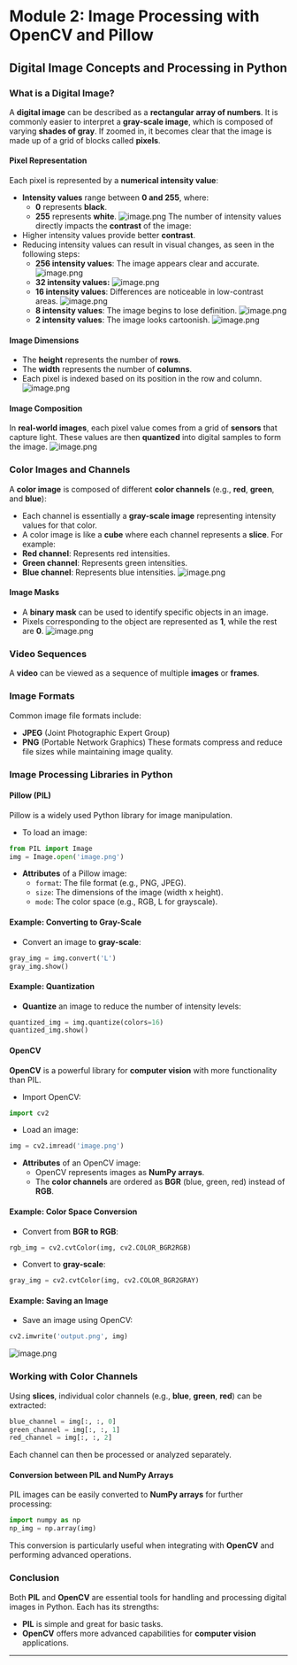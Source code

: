 

# Module 2: Image Processing with OpenCV and Pillow
## Digital Image Concepts and Processing in Python
### What is a Digital Image?
A **digital image** can be described as a **rectangular array of numbers**. It is commonly easier to interpret a **gray-scale image**, which is composed of varying **shades of gray**. If zoomed in, it becomes clear that the image is made up of a grid of blocks called **pixels**.
#### Pixel Representation
Each pixel is represented by a **numerical intensity value**:
- **Intensity values** range between **0 and 255**, where:
	- **0** represents **black**.
	- **255** represents **white**.
![image.png](https://prod-files-secure.s3.us-west-2.amazonaws.com/03e82b26-cccb-4906-bb56-adabcbdc0655/fa1bb4aa-313a-44c2-a7b3-7fa4a8432b08/image.png?X-Amz-Algorithm=AWS4-HMAC-SHA256&X-Amz-Content-Sha256=UNSIGNED-PAYLOAD&X-Amz-Credential=ASIAZI2LB466R7MUVK3G%2F20250129%2Fus-west-2%2Fs3%2Faws4_request&X-Amz-Date=20250129T081900Z&X-Amz-Expires=3600&X-Amz-Security-Token=IQoJb3JpZ2luX2VjEID%2F%2F%2F%2F%2F%2F%2F%2F%2F%2FwEaCXVzLXdlc3QtMiJGMEQCIFE5Vjxymntfim3QCtGWB6uMDxyL41ev4%2FuMSp86HzdaAiApO0w9ophSPF7YhHclLaRDxIK57%2Fx37AK9WUsKoAH7QiqIBAiI%2F%2F%2F%2F%2F%2F%2F%2F%2F%2F8BEAAaDDYzNzQyMzE4MzgwNSIMM8tyQ4O%2Bea2XSi6sKtwDFZGjoUDgbCqaaWdGDWAirQh%2BT%2FT8VoPSfcG0kb0wfKbUgjx5QpSOHrbPh45cR%2FYtalRqMrIjj64xyhbnfQSO6Pp0aXWtoQyk9V1pGPrYfzAbF4ySUllxypY0SzK%2Fs1RRxaCbpgPAkmqZx%2BZBrkXZdXchwkn0z1uQZXqxsonb8PV6GW0fz529lQ7QfF7rJguXW9yZq7K4tNaNfX2vYEtO%2BmjcMev7tPBQxEwkjvwNJlui6i80DaaLDbPDXF97bdQDmd1u%2BiZMCM8RcnJgJtEsa3cY733QrlQO0H8%2F3ElIMnhMaVBxBg6CTeS%2FMBPATrGBIkQloAy0XtOBryVh92AfXic4tHyPv9m6NNh6bowzYgO6WgrTzRCVrQze%2B6zpFpY%2BjfG2foh06dpxy5zPpqUbJ4o%2F90iKXkjYdd%2FpX9Fsp9TJ%2F7P1%2FsEuXHb%2Bew8dnmWnMnXp%2F4VsGGK%2B7So7EwWi7QgcrjeywmybZT8dF7SPMRit97DFUv146TCu8%2FudDMk592vdaYqRIgtu%2FjXSzVAy1lCGqw3gxlqcpEmuAzWBra9S8TjOCtM3ONwlun3Y3D%2B9wQuX4bn6oZqZPqFdQLZ%2FsHODkXo7dJrsMWxLERhaFngFGeNhzn%2Fnda3gR5Yw0qznvAY6pgFQqrFL22NRHVTqLhGpMM0Yvnh%2BJDW69mXU0QJYAgZL%2FWWBqDTAL8fua6WNjE0gzpdycGP2Kw5ehqZSxPQ2I%2BWio6OSWPadSjBigZiZDW4Om%2FfpZ32zHjCyrOrXX4pXoyo8QxOX%2FnRJcfnmWVNgOwYbDY1adadjXGEmAG74XlATNm60ORJprPqr8Uvyl0ol7JKylc4dWGQh9cxlnBW00IBp1CVdJsls&X-Amz-Signature=50de8290324bee5ae44b4eaf5f4ac8d06caa40c161b8a631186e789ae025032e&X-Amz-SignedHeaders=host&x-id=GetObject)
The number of intensity values directly impacts the **contrast** of the image:
- Higher intensity values provide better **contrast**.
- Reducing intensity values can result in visual changes, as seen in the following steps:
	- **256 intensity values**: The image appears clear and accurate.
![image.png](https://prod-files-secure.s3.us-west-2.amazonaws.com/03e82b26-cccb-4906-bb56-adabcbdc0655/0de7dfb4-99dc-4b87-8932-5165b3c3b775/image.png?X-Amz-Algorithm=AWS4-HMAC-SHA256&X-Amz-Content-Sha256=UNSIGNED-PAYLOAD&X-Amz-Credential=ASIAZI2LB466ZK4T6ZYE%2F20250129%2Fus-west-2%2Fs3%2Faws4_request&X-Amz-Date=20250129T081901Z&X-Amz-Expires=3600&X-Amz-Security-Token=IQoJb3JpZ2luX2VjEID%2F%2F%2F%2F%2F%2F%2F%2F%2F%2FwEaCXVzLXdlc3QtMiJGMEQCIDk0iBLeVQ1hO7WpwXgKkgPX8CJGQ%2FRer3wn8nlQLYmbAiAk1fW5PBLZEp5KR5FEZ05UQ0KqoccYUDahEYIMKFQg%2FCqIBAiJ%2F%2F%2F%2F%2F%2F%2F%2F%2F%2F8BEAAaDDYzNzQyMzE4MzgwNSIMcmgMPBr%2FatfcJ%2BpaKtwDZjZP7snFgxh4OpeDF9UnLXImSGNqpTIZsaR4rXF9hm5AqSqM6mAe2MSXkbKr55uxEOC8PqOLN5HKVboedsU1iC6U%2BwTJjRP29UX5dQzfciQ6Lpw4Ndd1qYQjqleQlJhBtYgXPWOTz7NOlJpAB0XufcBBOtd%2B%2FnxZZ%2Fc%2B8cOy2TSjCla7RijwDnOvScpbVFniiYcCf%2FpYXV7fa4OuITIbWAHGflQ%2B5CwaiIs3%2BoheW1EQBUTw3dkb6XMlzoWTua1tl1uc5L68q2BMr9TGoSa8TLtTfsxW4Beedv%2BQjV%2BTK3v%2FxJzYWdZfD9BNkMyejTPDnjN%2FtU17kO2zZ9vu0EgCaRHfnkulQZDoXron2lJtAeb3IRQehTp4CmpgICzcMpLeJR8s1eacyB7CSMrqK5HtfjePrG85Qb2D0wyxIbLIjufOsjvO%2BCxfdmC%2BZSIabt8blXMEU1klh8C1O1STKCnOVYqWkshO3AL2aaBwFr2cVn5%2Bg%2FQJfjXh%2BWlQ0E9ZB7cRbfUNPALmRzzLaVcWSOMXK8zld7xoPB12Lw4C2%2BZt48aY4T6mtjfUWynGjFBOS3AKZS3q49EC6nfrYdVNbeA%2FqKN5F1uWcAhbf4RFwqppFONudKsn9gTHryHzH1swl8fnvAY6pgHLJo0HU58yEg0Qe1UjlyM64Rmzy2mT7TuuIxYUV95WlYvdU2fa0QF0dtK4dcMUSpTw3bm1VFNuPS7DNVcHeA4D0Wsvwof4ZljPPWauiSBBETxqrc%2Bf9H03Fx%2B%2FeDWOdOJbcM%2B4lBqsiTce%2BfhAp9aN096Oik3x37xNmmomcBRd5oqFEf27o65tR2wBhu%2Be1k1V41ECoSrh45pWl3UT8BrmIdmdBWeZ&X-Amz-Signature=8670c46a234a7713b8982443a9366d94e15415a6c76da655b3c502e734b6b084&X-Amz-SignedHeaders=host&x-id=GetObject)
	- **32 intensity values:**
![image.png](https://prod-files-secure.s3.us-west-2.amazonaws.com/03e82b26-cccb-4906-bb56-adabcbdc0655/7eb81f08-b190-4c5a-ba2b-2a498a15b2c4/image.png?X-Amz-Algorithm=AWS4-HMAC-SHA256&X-Amz-Content-Sha256=UNSIGNED-PAYLOAD&X-Amz-Credential=ASIAZI2LB466ZK4T6ZYE%2F20250129%2Fus-west-2%2Fs3%2Faws4_request&X-Amz-Date=20250129T081901Z&X-Amz-Expires=3600&X-Amz-Security-Token=IQoJb3JpZ2luX2VjEID%2F%2F%2F%2F%2F%2F%2F%2F%2F%2FwEaCXVzLXdlc3QtMiJGMEQCIDk0iBLeVQ1hO7WpwXgKkgPX8CJGQ%2FRer3wn8nlQLYmbAiAk1fW5PBLZEp5KR5FEZ05UQ0KqoccYUDahEYIMKFQg%2FCqIBAiJ%2F%2F%2F%2F%2F%2F%2F%2F%2F%2F8BEAAaDDYzNzQyMzE4MzgwNSIMcmgMPBr%2FatfcJ%2BpaKtwDZjZP7snFgxh4OpeDF9UnLXImSGNqpTIZsaR4rXF9hm5AqSqM6mAe2MSXkbKr55uxEOC8PqOLN5HKVboedsU1iC6U%2BwTJjRP29UX5dQzfciQ6Lpw4Ndd1qYQjqleQlJhBtYgXPWOTz7NOlJpAB0XufcBBOtd%2B%2FnxZZ%2Fc%2B8cOy2TSjCla7RijwDnOvScpbVFniiYcCf%2FpYXV7fa4OuITIbWAHGflQ%2B5CwaiIs3%2BoheW1EQBUTw3dkb6XMlzoWTua1tl1uc5L68q2BMr9TGoSa8TLtTfsxW4Beedv%2BQjV%2BTK3v%2FxJzYWdZfD9BNkMyejTPDnjN%2FtU17kO2zZ9vu0EgCaRHfnkulQZDoXron2lJtAeb3IRQehTp4CmpgICzcMpLeJR8s1eacyB7CSMrqK5HtfjePrG85Qb2D0wyxIbLIjufOsjvO%2BCxfdmC%2BZSIabt8blXMEU1klh8C1O1STKCnOVYqWkshO3AL2aaBwFr2cVn5%2Bg%2FQJfjXh%2BWlQ0E9ZB7cRbfUNPALmRzzLaVcWSOMXK8zld7xoPB12Lw4C2%2BZt48aY4T6mtjfUWynGjFBOS3AKZS3q49EC6nfrYdVNbeA%2FqKN5F1uWcAhbf4RFwqppFONudKsn9gTHryHzH1swl8fnvAY6pgHLJo0HU58yEg0Qe1UjlyM64Rmzy2mT7TuuIxYUV95WlYvdU2fa0QF0dtK4dcMUSpTw3bm1VFNuPS7DNVcHeA4D0Wsvwof4ZljPPWauiSBBETxqrc%2Bf9H03Fx%2B%2FeDWOdOJbcM%2B4lBqsiTce%2BfhAp9aN096Oik3x37xNmmomcBRd5oqFEf27o65tR2wBhu%2Be1k1V41ECoSrh45pWl3UT8BrmIdmdBWeZ&X-Amz-Signature=a34fba4bc99920733343dac34a0630cd00eb244bced358c7871eec6cdae8c24e&X-Amz-SignedHeaders=host&x-id=GetObject)
	- **16 intensity values**: Differences are noticeable in low-contrast areas.
![image.png](https://prod-files-secure.s3.us-west-2.amazonaws.com/03e82b26-cccb-4906-bb56-adabcbdc0655/6bf56d44-9a14-4b7b-98c2-1f00b8630f0c/image.png?X-Amz-Algorithm=AWS4-HMAC-SHA256&X-Amz-Content-Sha256=UNSIGNED-PAYLOAD&X-Amz-Credential=ASIAZI2LB466ZK4T6ZYE%2F20250129%2Fus-west-2%2Fs3%2Faws4_request&X-Amz-Date=20250129T081901Z&X-Amz-Expires=3600&X-Amz-Security-Token=IQoJb3JpZ2luX2VjEID%2F%2F%2F%2F%2F%2F%2F%2F%2F%2FwEaCXVzLXdlc3QtMiJGMEQCIDk0iBLeVQ1hO7WpwXgKkgPX8CJGQ%2FRer3wn8nlQLYmbAiAk1fW5PBLZEp5KR5FEZ05UQ0KqoccYUDahEYIMKFQg%2FCqIBAiJ%2F%2F%2F%2F%2F%2F%2F%2F%2F%2F8BEAAaDDYzNzQyMzE4MzgwNSIMcmgMPBr%2FatfcJ%2BpaKtwDZjZP7snFgxh4OpeDF9UnLXImSGNqpTIZsaR4rXF9hm5AqSqM6mAe2MSXkbKr55uxEOC8PqOLN5HKVboedsU1iC6U%2BwTJjRP29UX5dQzfciQ6Lpw4Ndd1qYQjqleQlJhBtYgXPWOTz7NOlJpAB0XufcBBOtd%2B%2FnxZZ%2Fc%2B8cOy2TSjCla7RijwDnOvScpbVFniiYcCf%2FpYXV7fa4OuITIbWAHGflQ%2B5CwaiIs3%2BoheW1EQBUTw3dkb6XMlzoWTua1tl1uc5L68q2BMr9TGoSa8TLtTfsxW4Beedv%2BQjV%2BTK3v%2FxJzYWdZfD9BNkMyejTPDnjN%2FtU17kO2zZ9vu0EgCaRHfnkulQZDoXron2lJtAeb3IRQehTp4CmpgICzcMpLeJR8s1eacyB7CSMrqK5HtfjePrG85Qb2D0wyxIbLIjufOsjvO%2BCxfdmC%2BZSIabt8blXMEU1klh8C1O1STKCnOVYqWkshO3AL2aaBwFr2cVn5%2Bg%2FQJfjXh%2BWlQ0E9ZB7cRbfUNPALmRzzLaVcWSOMXK8zld7xoPB12Lw4C2%2BZt48aY4T6mtjfUWynGjFBOS3AKZS3q49EC6nfrYdVNbeA%2FqKN5F1uWcAhbf4RFwqppFONudKsn9gTHryHzH1swl8fnvAY6pgHLJo0HU58yEg0Qe1UjlyM64Rmzy2mT7TuuIxYUV95WlYvdU2fa0QF0dtK4dcMUSpTw3bm1VFNuPS7DNVcHeA4D0Wsvwof4ZljPPWauiSBBETxqrc%2Bf9H03Fx%2B%2FeDWOdOJbcM%2B4lBqsiTce%2BfhAp9aN096Oik3x37xNmmomcBRd5oqFEf27o65tR2wBhu%2Be1k1V41ECoSrh45pWl3UT8BrmIdmdBWeZ&X-Amz-Signature=2672f04b7b842cedd2fbc5db7ca3eabc4410d92a9814f19cb7effecca38135b3&X-Amz-SignedHeaders=host&x-id=GetObject)
	- **8 intensity values**: The image begins to lose definition.
![image.png](https://prod-files-secure.s3.us-west-2.amazonaws.com/03e82b26-cccb-4906-bb56-adabcbdc0655/cca05878-ca1a-43e0-8bec-1d146756f9ae/image.png?X-Amz-Algorithm=AWS4-HMAC-SHA256&X-Amz-Content-Sha256=UNSIGNED-PAYLOAD&X-Amz-Credential=ASIAZI2LB466ZK4T6ZYE%2F20250129%2Fus-west-2%2Fs3%2Faws4_request&X-Amz-Date=20250129T081901Z&X-Amz-Expires=3600&X-Amz-Security-Token=IQoJb3JpZ2luX2VjEID%2F%2F%2F%2F%2F%2F%2F%2F%2F%2FwEaCXVzLXdlc3QtMiJGMEQCIDk0iBLeVQ1hO7WpwXgKkgPX8CJGQ%2FRer3wn8nlQLYmbAiAk1fW5PBLZEp5KR5FEZ05UQ0KqoccYUDahEYIMKFQg%2FCqIBAiJ%2F%2F%2F%2F%2F%2F%2F%2F%2F%2F8BEAAaDDYzNzQyMzE4MzgwNSIMcmgMPBr%2FatfcJ%2BpaKtwDZjZP7snFgxh4OpeDF9UnLXImSGNqpTIZsaR4rXF9hm5AqSqM6mAe2MSXkbKr55uxEOC8PqOLN5HKVboedsU1iC6U%2BwTJjRP29UX5dQzfciQ6Lpw4Ndd1qYQjqleQlJhBtYgXPWOTz7NOlJpAB0XufcBBOtd%2B%2FnxZZ%2Fc%2B8cOy2TSjCla7RijwDnOvScpbVFniiYcCf%2FpYXV7fa4OuITIbWAHGflQ%2B5CwaiIs3%2BoheW1EQBUTw3dkb6XMlzoWTua1tl1uc5L68q2BMr9TGoSa8TLtTfsxW4Beedv%2BQjV%2BTK3v%2FxJzYWdZfD9BNkMyejTPDnjN%2FtU17kO2zZ9vu0EgCaRHfnkulQZDoXron2lJtAeb3IRQehTp4CmpgICzcMpLeJR8s1eacyB7CSMrqK5HtfjePrG85Qb2D0wyxIbLIjufOsjvO%2BCxfdmC%2BZSIabt8blXMEU1klh8C1O1STKCnOVYqWkshO3AL2aaBwFr2cVn5%2Bg%2FQJfjXh%2BWlQ0E9ZB7cRbfUNPALmRzzLaVcWSOMXK8zld7xoPB12Lw4C2%2BZt48aY4T6mtjfUWynGjFBOS3AKZS3q49EC6nfrYdVNbeA%2FqKN5F1uWcAhbf4RFwqppFONudKsn9gTHryHzH1swl8fnvAY6pgHLJo0HU58yEg0Qe1UjlyM64Rmzy2mT7TuuIxYUV95WlYvdU2fa0QF0dtK4dcMUSpTw3bm1VFNuPS7DNVcHeA4D0Wsvwof4ZljPPWauiSBBETxqrc%2Bf9H03Fx%2B%2FeDWOdOJbcM%2B4lBqsiTce%2BfhAp9aN096Oik3x37xNmmomcBRd5oqFEf27o65tR2wBhu%2Be1k1V41ECoSrh45pWl3UT8BrmIdmdBWeZ&X-Amz-Signature=adfa518730635ccef529e3a849dbd74f7010727bdd6fbae87f01d0b117878b27&X-Amz-SignedHeaders=host&x-id=GetObject)
	- **2 intensity values**: The image looks cartoonish.
![image.png](https://prod-files-secure.s3.us-west-2.amazonaws.com/03e82b26-cccb-4906-bb56-adabcbdc0655/12da64d7-6b97-44e0-bc2c-52b9c47ce212/image.png?X-Amz-Algorithm=AWS4-HMAC-SHA256&X-Amz-Content-Sha256=UNSIGNED-PAYLOAD&X-Amz-Credential=ASIAZI2LB466ZK4T6ZYE%2F20250129%2Fus-west-2%2Fs3%2Faws4_request&X-Amz-Date=20250129T081901Z&X-Amz-Expires=3600&X-Amz-Security-Token=IQoJb3JpZ2luX2VjEID%2F%2F%2F%2F%2F%2F%2F%2F%2F%2FwEaCXVzLXdlc3QtMiJGMEQCIDk0iBLeVQ1hO7WpwXgKkgPX8CJGQ%2FRer3wn8nlQLYmbAiAk1fW5PBLZEp5KR5FEZ05UQ0KqoccYUDahEYIMKFQg%2FCqIBAiJ%2F%2F%2F%2F%2F%2F%2F%2F%2F%2F8BEAAaDDYzNzQyMzE4MzgwNSIMcmgMPBr%2FatfcJ%2BpaKtwDZjZP7snFgxh4OpeDF9UnLXImSGNqpTIZsaR4rXF9hm5AqSqM6mAe2MSXkbKr55uxEOC8PqOLN5HKVboedsU1iC6U%2BwTJjRP29UX5dQzfciQ6Lpw4Ndd1qYQjqleQlJhBtYgXPWOTz7NOlJpAB0XufcBBOtd%2B%2FnxZZ%2Fc%2B8cOy2TSjCla7RijwDnOvScpbVFniiYcCf%2FpYXV7fa4OuITIbWAHGflQ%2B5CwaiIs3%2BoheW1EQBUTw3dkb6XMlzoWTua1tl1uc5L68q2BMr9TGoSa8TLtTfsxW4Beedv%2BQjV%2BTK3v%2FxJzYWdZfD9BNkMyejTPDnjN%2FtU17kO2zZ9vu0EgCaRHfnkulQZDoXron2lJtAeb3IRQehTp4CmpgICzcMpLeJR8s1eacyB7CSMrqK5HtfjePrG85Qb2D0wyxIbLIjufOsjvO%2BCxfdmC%2BZSIabt8blXMEU1klh8C1O1STKCnOVYqWkshO3AL2aaBwFr2cVn5%2Bg%2FQJfjXh%2BWlQ0E9ZB7cRbfUNPALmRzzLaVcWSOMXK8zld7xoPB12Lw4C2%2BZt48aY4T6mtjfUWynGjFBOS3AKZS3q49EC6nfrYdVNbeA%2FqKN5F1uWcAhbf4RFwqppFONudKsn9gTHryHzH1swl8fnvAY6pgHLJo0HU58yEg0Qe1UjlyM64Rmzy2mT7TuuIxYUV95WlYvdU2fa0QF0dtK4dcMUSpTw3bm1VFNuPS7DNVcHeA4D0Wsvwof4ZljPPWauiSBBETxqrc%2Bf9H03Fx%2B%2FeDWOdOJbcM%2B4lBqsiTce%2BfhAp9aN096Oik3x37xNmmomcBRd5oqFEf27o65tR2wBhu%2Be1k1V41ECoSrh45pWl3UT8BrmIdmdBWeZ&X-Amz-Signature=1783172cfa03058bbc6fde8c72a1853f7789fef23b3314df4a4a500239aeec3e&X-Amz-SignedHeaders=host&x-id=GetObject)
#### Image Dimensions
- The **height** represents the number of **rows**.
- The **width** represents the number of **columns**.
- Each pixel is indexed based on its position in the row and column.
![image.png](https://prod-files-secure.s3.us-west-2.amazonaws.com/03e82b26-cccb-4906-bb56-adabcbdc0655/ff056335-e79e-4491-b508-30cd45b6c194/image.png?X-Amz-Algorithm=AWS4-HMAC-SHA256&X-Amz-Content-Sha256=UNSIGNED-PAYLOAD&X-Amz-Credential=ASIAZI2LB466R7MUVK3G%2F20250129%2Fus-west-2%2Fs3%2Faws4_request&X-Amz-Date=20250129T081900Z&X-Amz-Expires=3600&X-Amz-Security-Token=IQoJb3JpZ2luX2VjEID%2F%2F%2F%2F%2F%2F%2F%2F%2F%2FwEaCXVzLXdlc3QtMiJGMEQCIFE5Vjxymntfim3QCtGWB6uMDxyL41ev4%2FuMSp86HzdaAiApO0w9ophSPF7YhHclLaRDxIK57%2Fx37AK9WUsKoAH7QiqIBAiI%2F%2F%2F%2F%2F%2F%2F%2F%2F%2F8BEAAaDDYzNzQyMzE4MzgwNSIMM8tyQ4O%2Bea2XSi6sKtwDFZGjoUDgbCqaaWdGDWAirQh%2BT%2FT8VoPSfcG0kb0wfKbUgjx5QpSOHrbPh45cR%2FYtalRqMrIjj64xyhbnfQSO6Pp0aXWtoQyk9V1pGPrYfzAbF4ySUllxypY0SzK%2Fs1RRxaCbpgPAkmqZx%2BZBrkXZdXchwkn0z1uQZXqxsonb8PV6GW0fz529lQ7QfF7rJguXW9yZq7K4tNaNfX2vYEtO%2BmjcMev7tPBQxEwkjvwNJlui6i80DaaLDbPDXF97bdQDmd1u%2BiZMCM8RcnJgJtEsa3cY733QrlQO0H8%2F3ElIMnhMaVBxBg6CTeS%2FMBPATrGBIkQloAy0XtOBryVh92AfXic4tHyPv9m6NNh6bowzYgO6WgrTzRCVrQze%2B6zpFpY%2BjfG2foh06dpxy5zPpqUbJ4o%2F90iKXkjYdd%2FpX9Fsp9TJ%2F7P1%2FsEuXHb%2Bew8dnmWnMnXp%2F4VsGGK%2B7So7EwWi7QgcrjeywmybZT8dF7SPMRit97DFUv146TCu8%2FudDMk592vdaYqRIgtu%2FjXSzVAy1lCGqw3gxlqcpEmuAzWBra9S8TjOCtM3ONwlun3Y3D%2B9wQuX4bn6oZqZPqFdQLZ%2FsHODkXo7dJrsMWxLERhaFngFGeNhzn%2Fnda3gR5Yw0qznvAY6pgFQqrFL22NRHVTqLhGpMM0Yvnh%2BJDW69mXU0QJYAgZL%2FWWBqDTAL8fua6WNjE0gzpdycGP2Kw5ehqZSxPQ2I%2BWio6OSWPadSjBigZiZDW4Om%2FfpZ32zHjCyrOrXX4pXoyo8QxOX%2FnRJcfnmWVNgOwYbDY1adadjXGEmAG74XlATNm60ORJprPqr8Uvyl0ol7JKylc4dWGQh9cxlnBW00IBp1CVdJsls&X-Amz-Signature=1a0fd38b7bb50b970a3db74ce05b5d0c469c048812b6376de2c75c12ed9d1274&X-Amz-SignedHeaders=host&x-id=GetObject)
#### Image Composition
In **real-world images**, each pixel value comes from a grid of **sensors** that capture light. These values are then **quantized** into digital samples to form the image.
![image.png](https://prod-files-secure.s3.us-west-2.amazonaws.com/03e82b26-cccb-4906-bb56-adabcbdc0655/0c721ea0-409b-4d32-b630-a00d6f170d18/image.png?X-Amz-Algorithm=AWS4-HMAC-SHA256&X-Amz-Content-Sha256=UNSIGNED-PAYLOAD&X-Amz-Credential=ASIAZI2LB466R7MUVK3G%2F20250129%2Fus-west-2%2Fs3%2Faws4_request&X-Amz-Date=20250129T081900Z&X-Amz-Expires=3600&X-Amz-Security-Token=IQoJb3JpZ2luX2VjEID%2F%2F%2F%2F%2F%2F%2F%2F%2F%2FwEaCXVzLXdlc3QtMiJGMEQCIFE5Vjxymntfim3QCtGWB6uMDxyL41ev4%2FuMSp86HzdaAiApO0w9ophSPF7YhHclLaRDxIK57%2Fx37AK9WUsKoAH7QiqIBAiI%2F%2F%2F%2F%2F%2F%2F%2F%2F%2F8BEAAaDDYzNzQyMzE4MzgwNSIMM8tyQ4O%2Bea2XSi6sKtwDFZGjoUDgbCqaaWdGDWAirQh%2BT%2FT8VoPSfcG0kb0wfKbUgjx5QpSOHrbPh45cR%2FYtalRqMrIjj64xyhbnfQSO6Pp0aXWtoQyk9V1pGPrYfzAbF4ySUllxypY0SzK%2Fs1RRxaCbpgPAkmqZx%2BZBrkXZdXchwkn0z1uQZXqxsonb8PV6GW0fz529lQ7QfF7rJguXW9yZq7K4tNaNfX2vYEtO%2BmjcMev7tPBQxEwkjvwNJlui6i80DaaLDbPDXF97bdQDmd1u%2BiZMCM8RcnJgJtEsa3cY733QrlQO0H8%2F3ElIMnhMaVBxBg6CTeS%2FMBPATrGBIkQloAy0XtOBryVh92AfXic4tHyPv9m6NNh6bowzYgO6WgrTzRCVrQze%2B6zpFpY%2BjfG2foh06dpxy5zPpqUbJ4o%2F90iKXkjYdd%2FpX9Fsp9TJ%2F7P1%2FsEuXHb%2Bew8dnmWnMnXp%2F4VsGGK%2B7So7EwWi7QgcrjeywmybZT8dF7SPMRit97DFUv146TCu8%2FudDMk592vdaYqRIgtu%2FjXSzVAy1lCGqw3gxlqcpEmuAzWBra9S8TjOCtM3ONwlun3Y3D%2B9wQuX4bn6oZqZPqFdQLZ%2FsHODkXo7dJrsMWxLERhaFngFGeNhzn%2Fnda3gR5Yw0qznvAY6pgFQqrFL22NRHVTqLhGpMM0Yvnh%2BJDW69mXU0QJYAgZL%2FWWBqDTAL8fua6WNjE0gzpdycGP2Kw5ehqZSxPQ2I%2BWio6OSWPadSjBigZiZDW4Om%2FfpZ32zHjCyrOrXX4pXoyo8QxOX%2FnRJcfnmWVNgOwYbDY1adadjXGEmAG74XlATNm60ORJprPqr8Uvyl0ol7JKylc4dWGQh9cxlnBW00IBp1CVdJsls&X-Amz-Signature=956bae7d3bca5bee7f1369c2cfab6fb534e548cdcc3c67c5dd2240963fb3d7c4&X-Amz-SignedHeaders=host&x-id=GetObject)
### Color Images and Channels
A **color image** is composed of different **color channels** (e.g., **red**, **green**, and **blue**):
- Each channel is essentially a **gray-scale image** representing intensity values for that color.
- A color image is like a **cube** where each channel represents a **slice**.
For example:
- **Red channel**: Represents red intensities.
- **Green channel**: Represents green intensities.
- **Blue channel**: Represents blue intensities.
![image.png](https://prod-files-secure.s3.us-west-2.amazonaws.com/03e82b26-cccb-4906-bb56-adabcbdc0655/c0cc17c9-842f-413f-82e8-f3f44278cf74/image.png?X-Amz-Algorithm=AWS4-HMAC-SHA256&X-Amz-Content-Sha256=UNSIGNED-PAYLOAD&X-Amz-Credential=ASIAZI2LB466R7MUVK3G%2F20250129%2Fus-west-2%2Fs3%2Faws4_request&X-Amz-Date=20250129T081900Z&X-Amz-Expires=3600&X-Amz-Security-Token=IQoJb3JpZ2luX2VjEID%2F%2F%2F%2F%2F%2F%2F%2F%2F%2FwEaCXVzLXdlc3QtMiJGMEQCIFE5Vjxymntfim3QCtGWB6uMDxyL41ev4%2FuMSp86HzdaAiApO0w9ophSPF7YhHclLaRDxIK57%2Fx37AK9WUsKoAH7QiqIBAiI%2F%2F%2F%2F%2F%2F%2F%2F%2F%2F8BEAAaDDYzNzQyMzE4MzgwNSIMM8tyQ4O%2Bea2XSi6sKtwDFZGjoUDgbCqaaWdGDWAirQh%2BT%2FT8VoPSfcG0kb0wfKbUgjx5QpSOHrbPh45cR%2FYtalRqMrIjj64xyhbnfQSO6Pp0aXWtoQyk9V1pGPrYfzAbF4ySUllxypY0SzK%2Fs1RRxaCbpgPAkmqZx%2BZBrkXZdXchwkn0z1uQZXqxsonb8PV6GW0fz529lQ7QfF7rJguXW9yZq7K4tNaNfX2vYEtO%2BmjcMev7tPBQxEwkjvwNJlui6i80DaaLDbPDXF97bdQDmd1u%2BiZMCM8RcnJgJtEsa3cY733QrlQO0H8%2F3ElIMnhMaVBxBg6CTeS%2FMBPATrGBIkQloAy0XtOBryVh92AfXic4tHyPv9m6NNh6bowzYgO6WgrTzRCVrQze%2B6zpFpY%2BjfG2foh06dpxy5zPpqUbJ4o%2F90iKXkjYdd%2FpX9Fsp9TJ%2F7P1%2FsEuXHb%2Bew8dnmWnMnXp%2F4VsGGK%2B7So7EwWi7QgcrjeywmybZT8dF7SPMRit97DFUv146TCu8%2FudDMk592vdaYqRIgtu%2FjXSzVAy1lCGqw3gxlqcpEmuAzWBra9S8TjOCtM3ONwlun3Y3D%2B9wQuX4bn6oZqZPqFdQLZ%2FsHODkXo7dJrsMWxLERhaFngFGeNhzn%2Fnda3gR5Yw0qznvAY6pgFQqrFL22NRHVTqLhGpMM0Yvnh%2BJDW69mXU0QJYAgZL%2FWWBqDTAL8fua6WNjE0gzpdycGP2Kw5ehqZSxPQ2I%2BWio6OSWPadSjBigZiZDW4Om%2FfpZ32zHjCyrOrXX4pXoyo8QxOX%2FnRJcfnmWVNgOwYbDY1adadjXGEmAG74XlATNm60ORJprPqr8Uvyl0ol7JKylc4dWGQh9cxlnBW00IBp1CVdJsls&X-Amz-Signature=5f76de4b466830aadb3001eb5a3ad59985b3c186175fa56ed906d2ab9f381e16&X-Amz-SignedHeaders=host&x-id=GetObject)
#### Image Masks
- A **binary mask** can be used to identify specific objects in an image.
- Pixels corresponding to the object are represented as **1**, while the rest are **0**.
![image.png](https://prod-files-secure.s3.us-west-2.amazonaws.com/03e82b26-cccb-4906-bb56-adabcbdc0655/667eab4d-d19d-4618-81d0-663b6beb002c/image.png?X-Amz-Algorithm=AWS4-HMAC-SHA256&X-Amz-Content-Sha256=UNSIGNED-PAYLOAD&X-Amz-Credential=ASIAZI2LB466R7MUVK3G%2F20250129%2Fus-west-2%2Fs3%2Faws4_request&X-Amz-Date=20250129T081900Z&X-Amz-Expires=3600&X-Amz-Security-Token=IQoJb3JpZ2luX2VjEID%2F%2F%2F%2F%2F%2F%2F%2F%2F%2FwEaCXVzLXdlc3QtMiJGMEQCIFE5Vjxymntfim3QCtGWB6uMDxyL41ev4%2FuMSp86HzdaAiApO0w9ophSPF7YhHclLaRDxIK57%2Fx37AK9WUsKoAH7QiqIBAiI%2F%2F%2F%2F%2F%2F%2F%2F%2F%2F8BEAAaDDYzNzQyMzE4MzgwNSIMM8tyQ4O%2Bea2XSi6sKtwDFZGjoUDgbCqaaWdGDWAirQh%2BT%2FT8VoPSfcG0kb0wfKbUgjx5QpSOHrbPh45cR%2FYtalRqMrIjj64xyhbnfQSO6Pp0aXWtoQyk9V1pGPrYfzAbF4ySUllxypY0SzK%2Fs1RRxaCbpgPAkmqZx%2BZBrkXZdXchwkn0z1uQZXqxsonb8PV6GW0fz529lQ7QfF7rJguXW9yZq7K4tNaNfX2vYEtO%2BmjcMev7tPBQxEwkjvwNJlui6i80DaaLDbPDXF97bdQDmd1u%2BiZMCM8RcnJgJtEsa3cY733QrlQO0H8%2F3ElIMnhMaVBxBg6CTeS%2FMBPATrGBIkQloAy0XtOBryVh92AfXic4tHyPv9m6NNh6bowzYgO6WgrTzRCVrQze%2B6zpFpY%2BjfG2foh06dpxy5zPpqUbJ4o%2F90iKXkjYdd%2FpX9Fsp9TJ%2F7P1%2FsEuXHb%2Bew8dnmWnMnXp%2F4VsGGK%2B7So7EwWi7QgcrjeywmybZT8dF7SPMRit97DFUv146TCu8%2FudDMk592vdaYqRIgtu%2FjXSzVAy1lCGqw3gxlqcpEmuAzWBra9S8TjOCtM3ONwlun3Y3D%2B9wQuX4bn6oZqZPqFdQLZ%2FsHODkXo7dJrsMWxLERhaFngFGeNhzn%2Fnda3gR5Yw0qznvAY6pgFQqrFL22NRHVTqLhGpMM0Yvnh%2BJDW69mXU0QJYAgZL%2FWWBqDTAL8fua6WNjE0gzpdycGP2Kw5ehqZSxPQ2I%2BWio6OSWPadSjBigZiZDW4Om%2FfpZ32zHjCyrOrXX4pXoyo8QxOX%2FnRJcfnmWVNgOwYbDY1adadjXGEmAG74XlATNm60ORJprPqr8Uvyl0ol7JKylc4dWGQh9cxlnBW00IBp1CVdJsls&X-Amz-Signature=d0c198e647c54a2a356511040c72383181a1db2cd4f4121e0e8bab9df1a30126&X-Amz-SignedHeaders=host&x-id=GetObject)
### Video Sequences
A **video** can be viewed as a sequence of multiple **images** or **frames**.
### Image Formats
Common image file formats include:
- **JPEG** (Joint Photographic Expert Group)
- **PNG** (Portable Network Graphics)
These formats compress and reduce file sizes while maintaining image quality.
### Image Processing Libraries in Python
#### Pillow (PIL)
Pillow is a widely used Python library for image manipulation.
- To load an image:
```python
from PIL import Image
img = Image.open('image.png')
```
- **Attributes** of a Pillow image:
	- `format`: The file format (e.g., PNG, JPEG).
	- `size`: The dimensions of the image (width x height).
	- `mode`: The color space (e.g., RGB, L for grayscale).
#### Example: Converting to Gray-Scale
- Convert an image to **gray-scale**:
```python
gray_img = img.convert('L')
gray_img.show()
```
#### Example: Quantization
- **Quantize** an image to reduce the number of intensity levels:
```python
quantized_img = img.quantize(colors=16)
quantized_img.show()
```
#### OpenCV
**OpenCV** is a powerful library for **computer vision** with more functionality than PIL.
- Import OpenCV:
```python
import cv2
```
- Load an image:
```python
img = cv2.imread('image.png')
```
- **Attributes** of an OpenCV image:
	- OpenCV represents images as **NumPy arrays**.
	- The **color channels** are ordered as **BGR** (blue, green, red) instead of **RGB**.
#### Example: Color Space Conversion
- Convert from **BGR to RGB**:
```python
rgb_img = cv2.cvtColor(img, cv2.COLOR_BGR2RGB)
```
- Convert to **gray-scale**:
```python
gray_img = cv2.cvtColor(img, cv2.COLOR_BGR2GRAY)
```
#### Example: Saving an Image
- Save an image using OpenCV:
```python
cv2.imwrite('output.png', img)
```
![image.png](https://prod-files-secure.s3.us-west-2.amazonaws.com/03e82b26-cccb-4906-bb56-adabcbdc0655/25fcc977-54ea-484c-997e-9b6bd016f347/image.png?X-Amz-Algorithm=AWS4-HMAC-SHA256&X-Amz-Content-Sha256=UNSIGNED-PAYLOAD&X-Amz-Credential=ASIAZI2LB466R7MUVK3G%2F20250129%2Fus-west-2%2Fs3%2Faws4_request&X-Amz-Date=20250129T081900Z&X-Amz-Expires=3600&X-Amz-Security-Token=IQoJb3JpZ2luX2VjEID%2F%2F%2F%2F%2F%2F%2F%2F%2F%2FwEaCXVzLXdlc3QtMiJGMEQCIFE5Vjxymntfim3QCtGWB6uMDxyL41ev4%2FuMSp86HzdaAiApO0w9ophSPF7YhHclLaRDxIK57%2Fx37AK9WUsKoAH7QiqIBAiI%2F%2F%2F%2F%2F%2F%2F%2F%2F%2F8BEAAaDDYzNzQyMzE4MzgwNSIMM8tyQ4O%2Bea2XSi6sKtwDFZGjoUDgbCqaaWdGDWAirQh%2BT%2FT8VoPSfcG0kb0wfKbUgjx5QpSOHrbPh45cR%2FYtalRqMrIjj64xyhbnfQSO6Pp0aXWtoQyk9V1pGPrYfzAbF4ySUllxypY0SzK%2Fs1RRxaCbpgPAkmqZx%2BZBrkXZdXchwkn0z1uQZXqxsonb8PV6GW0fz529lQ7QfF7rJguXW9yZq7K4tNaNfX2vYEtO%2BmjcMev7tPBQxEwkjvwNJlui6i80DaaLDbPDXF97bdQDmd1u%2BiZMCM8RcnJgJtEsa3cY733QrlQO0H8%2F3ElIMnhMaVBxBg6CTeS%2FMBPATrGBIkQloAy0XtOBryVh92AfXic4tHyPv9m6NNh6bowzYgO6WgrTzRCVrQze%2B6zpFpY%2BjfG2foh06dpxy5zPpqUbJ4o%2F90iKXkjYdd%2FpX9Fsp9TJ%2F7P1%2FsEuXHb%2Bew8dnmWnMnXp%2F4VsGGK%2B7So7EwWi7QgcrjeywmybZT8dF7SPMRit97DFUv146TCu8%2FudDMk592vdaYqRIgtu%2FjXSzVAy1lCGqw3gxlqcpEmuAzWBra9S8TjOCtM3ONwlun3Y3D%2B9wQuX4bn6oZqZPqFdQLZ%2FsHODkXo7dJrsMWxLERhaFngFGeNhzn%2Fnda3gR5Yw0qznvAY6pgFQqrFL22NRHVTqLhGpMM0Yvnh%2BJDW69mXU0QJYAgZL%2FWWBqDTAL8fua6WNjE0gzpdycGP2Kw5ehqZSxPQ2I%2BWio6OSWPadSjBigZiZDW4Om%2FfpZ32zHjCyrOrXX4pXoyo8QxOX%2FnRJcfnmWVNgOwYbDY1adadjXGEmAG74XlATNm60ORJprPqr8Uvyl0ol7JKylc4dWGQh9cxlnBW00IBp1CVdJsls&X-Amz-Signature=9850e95e2ae394a55c1cecab7690bb2a6bdb05d6baef15f22eb5024a9597a25f&X-Amz-SignedHeaders=host&x-id=GetObject)
### Working with Color Channels
Using **slices**, individual color channels (e.g., **blue**, **green**, **red**) can be extracted:
```python
blue_channel = img[:, :, 0]
green_channel = img[:, :, 1]
red_channel = img[:, :, 2]
```
Each channel can then be processed or analyzed separately.
#### Conversion between PIL and NumPy Arrays
PIL images can be easily converted to **NumPy arrays** for further processing:
```python
import numpy as np
np_img = np.array(img)
```
This conversion is particularly useful when integrating with **OpenCV** and performing advanced operations.
### Conclusion
Both **PIL** and **OpenCV** are essential tools for handling and processing digital images in Python. Each has its strengths:
- **PIL** is simple and great for basic tasks.
- **OpenCV** offers more advanced capabilities for **computer vision** applications.
___


